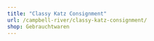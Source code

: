 ```yaml
---
title: "Classy Katz Consignment"
url: /campbell-river/classy-katz-consignment/
shop: Gebrauchtwaren
---
```

